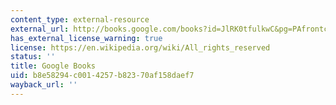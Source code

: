 ```yaml
---
content_type: external-resource
external_url: http://books.google.com/books?id=JlRK0tfulkwC&pg=PAfrontcover
has_external_license_warning: true
license: https://en.wikipedia.org/wiki/All_rights_reserved
status: ''
title: Google Books
uid: b8e58294-c001-4257-b823-70af158daef7
wayback_url: ''
---
```

